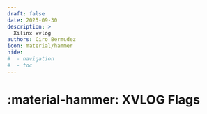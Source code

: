 ```yaml
---
draft: false
date: 2025-09-30
description: >
  Xilinx xvlog
authors: Ciro Bermudez
icon: material/hammer
hide: 
#  - navigation
#  - toc
---
```


# :material-hammer: XVLOG Flags
